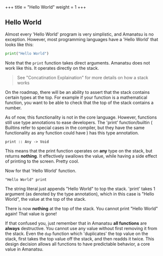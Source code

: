 +++
title = "Hello World"
weight = 1
+++
## Hello World
Almost every 'Hello World' program is very simplistic, and Amanatsu is no exception.
However, most programming languages have a 'Hello World' that looks like this:
```py
print("Hello World")
```
Note that the `print` function takes direct arguments.
Amanatsu does not work like this.
It operates directly on the stack.

> See "Concatination Explaination" for
> more details on how a stack works

On the roadmap, there will be an ability to assert that the stack contains certain types at the top.
For example if your function is a mathematical function, you want to be able to check that the top of the stack contains a number.

As of now, this functionality is not in the core language. However, functions still use type annotations to ease developers.
The 'print' function/builtin ( Builtins refer to special cases in the compiler, but they have the same functionality as any function could have )
has this type annotation.

```amnt
print :: Any -> Void
```

This means that the print function operates on **any** type on the stack, but returns **nothing**.
It effectively swallows the value, while having a side effect of printing to the screen. Pretty cool.

Now for that 'Hello World' function.

```amnt
"Hello World" print
```

The string literal just appends "Hello World" to top the stack.
'print' takes 1 argument (as denoted by the type annotation), which in this case is "Hello World", the value at the top of the stack.

There is now **nothing** at the top of the stack. You cannot print "Hello World" again! That value is gone!

If that confused you, just remember that in Amanatsu **all functions** are **always** destructive.
You cannot use any value without first removing it from the stack.
Even the `dup` function which 'duplicates' the top value on the stack, first takes the top value off the stack, and then readds it twice.
This design decision allows all functions to have predictable behavior, a core value in Amanatsu.
